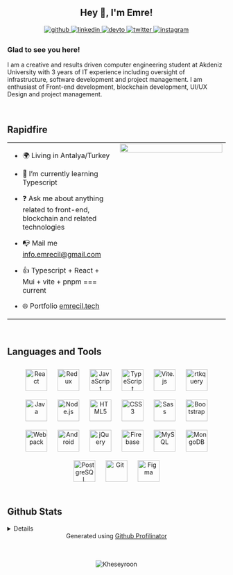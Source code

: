 ## <div align="center">Hey 👋, I'm Emre!</div>  
  

<div align="center">
<a href="https://github.com/emre-cil" target="_blank">
<img src=https://img.shields.io/badge/github-%2324292e.svg?&style=for-the-badge&logo=github&logoColor=white alt=github style="margin-bottom: 5px;" />
</a>
<a href="https://linkedin.com/in/emrecil" target="_blank">
<img src=https://img.shields.io/badge/linkedin-%231E77B5.svg?&style=for-the-badge&logo=linkedin&logoColor=white alt=linkedin style="margin-bottom: 5px;" />
</a>
<a href="https://dev.to/emrecil" target="_blank">
<img src=https://img.shields.io/badge/dev.to-%2308090A.svg?&style=for-the-badge&logo=dev.to&logoColor=white alt=devto style="margin-bottom: 5px;" />
</a>
 <a href="https://twitter.com/emrec_l" target="_blank">
<img src=https://img.shields.io/badge/twitter-%2300acee.svg?&style=for-the-badge&logo=twitter&logoColor=white alt=twitter style="margin-bottom: 5px;" />
</a>
<a href="https://instagram.com/emrec.l" target="_blank">
<img src=https://img.shields.io/badge/-instagram-red?&style=for-the-badge&logo=instagram&logoColor=white alt=instagram style="margin-bottom: 5px;" />
</a>  
</div>  
  



### Glad to see you here!  
I am a creative and results driven computer engineering student at Akdeniz University with 3 years of IT experience including oversight of infrastructure, software development and project management. I am enthusiast of Front-end development, blockchain development, UI/UX Design and project management.

  
<br/>  

## Rapidfire  
<table><tr><td valign="top" width="50%">
 

- 🌍 Living in Antalya/Turkey  
  

- 🌱 I’m currently learning Typescript 
  

- ❓ Ask me about anything related to front-end, blockchain and related technologies  
  

- 📭 Mail me [info.emrecil@gmail.com](mailto:info.emrecil@gmail.com)  
  
- 👍 Typescript + React + Mui + vite + pnpm === current 

- 🌐 Portfolio [emrecil.tech](https://emrecil.tech)  
 


</td><td valign="top" width="50%">

<div align="center">
<img src="https://rishavanand.github.io/static/images/greetings.gif" align="center" style="width: 100%" />
</div>  


</td></tr></table>  

</br>


## Languages and Tools  
<div align="center">  
<img style="margin: 10px" src="https://profilinator.rishav.dev/skills-assets/react-original-wordmark.svg" alt="React" height="50" />  
<img style="margin: 10px" src="https://profilinator.rishav.dev/skills-assets/redux-original.svg" alt="Redux" height="50" />  
<img style="margin: 10px" src="https://profilinator.rishav.dev/skills-assets/javascript-original.svg" alt="JavaScript" height="50" />  
<img style="margin: 10px" src="https://profilinator.rishav.dev/skills-assets/typescript-original.svg" alt="TypeScript" height="50" />  
  <img style="margin: 10px" src="https://camo.githubusercontent.com/61e102d7c605ff91efedb9d7e47c1c4a07cef59d3e1da202fd74f4772122ca4e/68747470733a2f2f766974656a732e6465762f6c6f676f2e737667" alt="Vite.js" height="50" />  
  
<img style="margin: 10px" src="https://seeklogo.com/images/R/react-query-logo-1340EA4CE9-seeklogo.com.png" alt="rtkquery" height="50" />
<img style="margin: 10px" src="https://profilinator.rishav.dev/skills-assets/java-original-wordmark.svg" alt="Java" height="50" />  
<img style="margin: 10px" src="https://profilinator.rishav.dev/skills-assets/nodejs-original-wordmark.svg" alt="Node.js" height="50" />  
<img style="margin: 10px" src="https://profilinator.rishav.dev/skills-assets/html5-original-wordmark.svg" alt="HTML5" height="50" />  
<img style="margin: 10px" src="https://profilinator.rishav.dev/skills-assets/css3-original-wordmark.svg" alt="CSS3" height="50" />  
<img style="margin: 10px" src="https://profilinator.rishav.dev/skills-assets/sass-original.svg" alt="Sass" height="50" />  
<img style="margin: 10px" src="https://profilinator.rishav.dev/skills-assets/bootstrap-plain.svg" alt="Bootstrap" height="50" />  
<img style="margin: 10px" src="https://profilinator.rishav.dev/skills-assets/webpack-original.svg" alt="Webpack" height="50" />  
<img style="margin: 10px" src="https://profilinator.rishav.dev/skills-assets/android-original-wordmark.svg" alt="Android" height="50" />  
<img style="margin: 10px" src="https://profilinator.rishav.dev/skills-assets/jquery.png" alt="jQuery" height="50" />  
<img style="margin: 10px" src="https://profilinator.rishav.dev/skills-assets/firebase.png" alt="Firebase" height="50" />  
<img style="margin: 10px" src="https://profilinator.rishav.dev/skills-assets/mysql-original-wordmark.svg" alt="MySQL" height="50" />  
<img style="margin: 10px" src="https://profilinator.rishav.dev/skills-assets/mongodb-original-wordmark.svg" alt="MongoDB" height="50" />  
<img style="margin: 10px" src="https://profilinator.rishav.dev/skills-assets/postgresql-original-wordmark.svg" alt="PostgreSQL" height="50" />  
<img style="margin: 10px" src="https://profilinator.rishav.dev/skills-assets/git-scm-icon.svg" alt="Git" height="50" />  
<img style="margin: 10px" src="https://profilinator.rishav.dev/skills-assets/figma-icon.svg" alt="Figma" height="50" />  
</div>  



<br/>  



## Github Stats
<details>
<div align="center">
<p>
<img src="https://github-readme-stats.vercel.app/api?username=emre-cil&show_icons=true&count_private=true&theme=radical&locale=en&hide_border=true" align="left" style="width: 100%" />
</p>
</div>
<div align="center">
<p>
<img src="https://github-readme-stats.vercel.app/api/top-langs/?username=emre-cil&hide_border=true&theme=radical&locale=en&layout=compact" align="right" style="width: 100%" />
</p>
</div>
</details>


<div align="center">Generated using <a href="https://profilinator.rishav.dev/" target="_blank">Github Profilinator</a></div>
<br/>  
<br/>  

<p align="center"><img src="https://komarev.com/ghpvc/?username=Kheseyroon" alt="Kheseyroon" /></a></p>


 
